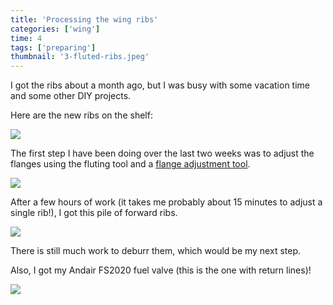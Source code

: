 ```yaml
---
title: 'Processing the wing ribs'
categories: ['wing']
time: 4
tags: ['preparing']
thumbnail: '3-fluted-ribs.jpeg'
---
```


I got the ribs about a month ago, but I was busy with some vacation time and some other DIY projects. 

<!-- more -->

Here are the new ribs on the shelf:

![](./0-replacement-ribs.jpeg)

The first step I have been doing over the last two weeks was to adjust the flanges using the fluting tool and a [flange adjustment tool]((http://www.rv7-factory.com/?p=1096)).

![](./1-flange-adjustment-tool.jpeg)

After a few hours of work (it takes me probably about 15 minutes to adjust a single rib!), I got this pile of forward ribs.

![](./3-fluted-ribs.jpeg)

There is still much work to deburr them, which would be my next step.

Also, I got my Andair FS2020 fuel valve (this is the one with return lines)!

![](./4-andair-fuel-valve.jpeg)



